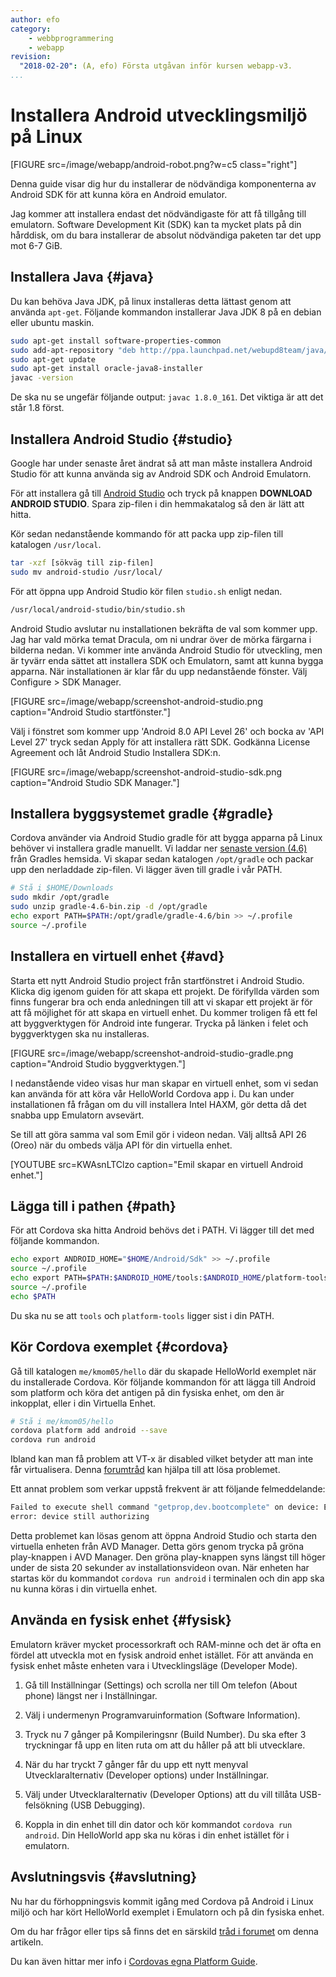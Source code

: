 ```yaml
---
author: efo
category:
    - webbprogrammering
    - webapp
revision:
  "2018-02-20": (A, efo) Första utgåvan inför kursen webapp-v3.
...
```

Installera Android utvecklingsmiljö på Linux
==================================

[FIGURE src=/image/webapp/android-robot.png?w=c5 class="right"]

Denna guide visar dig hur du installerar de nödvändiga komponenterna av Android SDK för att kunna köra en Android emulator.

Jag kommer att installera endast det nödvändigaste för att få tillgång till emulatorn. Software Development Kit (SDK) kan ta mycket plats på din hårddisk, om du bara installerar de absolut nödvändiga paketen tar det upp mot 6-7 GiB.



<!--more-->



Installera Java {#java}
--------------------------------------
Du kan behöva Java JDK, på linux installeras detta lättast genom att använda `apt-get`. Följande kommandon installerar Java JDK 8 på en debian eller ubuntu maskin.

```bash
sudo apt-get install software-properties-common
sudo add-apt-repository "deb http://ppa.launchpad.net/webupd8team/java/ubuntu xenial main"
sudo apt-get update
sudo apt-get install oracle-java8-installer
javac -version
```

De ska nu se ungefär följande output: `javac 1.8.0_161`. Det viktiga är att det står 1.8 först.



Installera Android Studio {#studio}
--------------------------------------
Google har under senaste året ändrat så att man måste installera Android Studio för att kunna använda sig av Android SDK och Android Emulatorn.

För att installera gå till [Android Studio](https://developer.android.com/studio/index.html) och tryck på knappen **DOWNLOAD ANDROID STUDIO**. Spara zip-filen i din hemmakatalog så den är lätt att hitta.

Kör sedan nedanstående kommando för att packa upp zip-filen till katalogen `/usr/local`.

```bash
tar -xzf [sökväg till zip-filen]
sudo mv android-studio /usr/local/
```

För att öppna upp Android Studio kör filen `studio.sh` enligt nedan.

```bash
/usr/local/android-studio/bin/studio.sh
```

Android Studio avslutar nu installationen bekräfta de val som kommer upp. Jag har vald mörka temat Dracula, om ni undrar över de mörka färgarna i bilderna nedan. Vi kommer inte använda Android Studio för utveckling, men är tyvärr enda sättet att installera SDK och Emulatorn, samt att kunna bygga apparna. När installationen är klar får du upp nedanstående fönster. Välj Configure > SDK Manager.

[FIGURE src=/image/webapp/screenshot-android-studio.png caption="Android Studio startfönster."]

Välj i fönstret som kommer upp 'Android 8.0 API Level 26' och bocka av 'API Level 27' tryck sedan Apply för att installera rätt SDK. Godkänna License Agreement och låt Android Studio Installera SDK:n.

[FIGURE src=/image/webapp/screenshot-android-studio-sdk.png caption="Android Studio SDK Manager."]



Installera byggsystemet gradle {#gradle}
--------------------------------------
Cordova använder via Android Studio gradle för att bygga apparna på Linux behöver vi installera gradle manuellt. Vi laddar ner [senaste version (4.6)](https://services.gradle.org/distributions/gradle-4.6-bin.zip) från Gradles hemsida. Vi skapar sedan katalogen `/opt/gradle` och packar upp den nerladdade zip-filen. Vi lägger även till gradle i vår PATH.

```bash
# Stå i $HOME/Downloads
sudo mkdir /opt/gradle
sudo unzip gradle-4.6-bin.zip -d /opt/gradle
echo export PATH=$PATH:/opt/gradle/gradle-4.6/bin >> ~/.profile
source ~/.profile
```



Installera en virtuell enhet {#avd}
--------------------------------------
Starta ett nytt Android Studio project från startfönstret i Android Studio. Klicka dig igenom guiden för att skapa ett projekt. De förifyllda värden som finns fungerar bra och enda anledningen till att vi skapar ett projekt är för att få möjlighet för att skapa en virtuell enhet. Du kommer troligen få ett fel att byggverktygen för Android inte fungerar. Trycka på länken i felet och byggverktygen ska nu installeras.

[FIGURE src=/image/webapp/screenshot-android-studio-gradle.png caption="Android Studio byggverktygen."]

I nedanstående video visas hur man skapar en virtuell enhet, som vi sedan kan använda för att köra vår HelloWorld Cordova app i. Du kan under installationen få frågan om du vill installera Intel HAXM, gör detta då det snabba upp Emulatorn avsevärt.

Se till att göra samma val som Emil gör i videon nedan. Välj alltså API 26 (Oreo) när du ombeds välja API för din virtuella enhet.

[YOUTUBE src=KWAsnLTClzo caption="Emil skapar en virtuell Android enhet."]



Lägga till i pathen {#path}
--------------------------------------
För att Cordova ska hitta Android behövs det i PATH. Vi lägger till det med följande kommandon.

```bash
echo export ANDROID_HOME="$HOME/Android/Sdk" >> ~/.profile
source ~/.profile
echo export PATH=$PATH:$ANDROID_HOME/tools:$ANDROID_HOME/platform-tools >> ~/.profile
source ~/.profile
echo $PATH
```

Du ska nu se att `tools` och `platform-tools` ligger sist i din PATH.



Kör Cordova exemplet {#cordova}
--------------------------------------
Gå till katalogen `me/kmom05/hello` där du skapade HelloWorld exemplet när du installerade Cordova. Kör följande kommandon för att lägga till Android som platform och köra det antigen på din fysiska enhet, om den är inkopplat, eller i din Virtuella Enhet.

```bash
# Stå i me/kmom05/hello
cordova platform add android --save
cordova run android
```

Ibland kan man få problem att VT-x är disabled vilket betyder att man inte får virtualisera. Denna [forumtråd](https://dbwebb.se/forum/viewtopic.php?t=4336) kan hjälpa till att lösa problemet.

Ett annat problem som verkar uppstå frekvent är att följande felmeddelande:

```bash
Failed to execute shell command "getprop,dev.bootcomplete" on device: Error: adb: Command failed with exit code 1 Error output:
error: device still authorizing
```

Detta problemet kan lösas genom att öppna Android Studio och starta den virtuella enheten från AVD Manager. Detta görs genom trycka på gröna play-knappen i AVD Manager. Den gröna play-knappen syns längst till höger under de sista 20 sekunder av installationsvideon ovan. När enheten har startas kör du kommandot `cordova run android` i terminalen och din app ska nu kunna köras i din virtuella enhet.



Använda en fysisk enhet {#fysisk}
--------------------------------------
Emulatorn kräver mycket processorkraft och RAM-minne och det är ofta en fördel att utveckla mot en fysisk android enhet istället. För att använda en fysisk enhet måste enheten vara i Utvecklingsläge (Developer Mode).

1. Gå till Inställningar (Settings) och scrolla ner till Om telefon (About phone) längst ner i Inställningar.

1. Välj i undermenyn Programvaruinformation (Software Information).

1. Tryck nu 7 gånger på Kompileringsnr (Build Number). Du ska efter 3 tryckningar få upp en liten ruta om att du håller på att bli utvecklare.

1. När du har tryckt 7 gånger får du upp ett nytt menyval Utvecklaralternativ (Developer options) under Inställningar.

1. Välj under Utvecklaralternativ (Developer Options) att du vill tillåta USB-felsökning (USB Debugging).

1. Koppla in din enhet till din dator och kör kommandot `cordova run android`. Din HelloWorld app ska nu köras i din enhet istället för i emulatorn.



Avslutningsvis {#avslutning}
--------------------------------------
Nu har du förhoppningsvis kommit igång med Cordova på Android i Linux miljö och har kört HelloWorld exemplet i Emulatorn och på din fysiska enhet.

Om du har frågor eller tips så finns det en särskild [tråd i forumet](t/7311) om denna artikeln.

Du kan även hittar mer info i [Cordovas egna Platform Guide](https://cordova.apache.org/docs/en/latest/guide/platforms/android/index.html).
